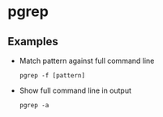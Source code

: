 # pgrep

## Examples

* Match pattern against full command line

  `pgrep -f [pattern]`

* Show full command line in output

  `pgrep -a`
